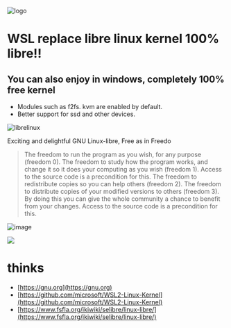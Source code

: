 ![logo](https://www.fsfla.org/ikiwiki/selibre/linux-libre/100gnu+freedo.png)

# WSL replace libre linux kernel  100% libre!! 

## You can also enjoy in windows, completely 100% free kernel

* Modules such as f2fs. kvm are enabled by default. 
* Better support for ssd and other devices.


![librelinux](https://www.fsfla.org/ikiwiki/selibre/linux-libre/stux.jpg)

Exciting and delightful GNU Linux-libre, Free as in Freedo

> The freedom to run the program as you wish, for any purpose (freedom 0).
> The freedom to study how the program works, and change it so it does your computing as you wish (freedom 1). Access to the source code is a precondition for this.
> The freedom to redistribute copies so you can help others (freedom 2).
> The freedom to distribute copies of your modified versions to others (freedom 3). By doing this you can give the whole community a chance to benefit from your changes. Access to the source code is a precondition for this.


![image](https://github.com/zhenruyan/WSL-libre-linux-kernel/assets/9253251/f7f8de26-7761-453f-90de-f6f44b9d7c63)



![](https://www.gnu.org/gnu40/GNU40_HM_banner.png)




#  thinks

* [https://gnu.org](https://gnu.org)
* [https://github.com/microsoft/WSL2-Linux-Kernel](https://github.com/microsoft/WSL2-Linux-Kernel)
* [https://www.fsfla.org/ikiwiki/selibre/linux-libre/](https://www.fsfla.org/ikiwiki/selibre/linux-libre/)
